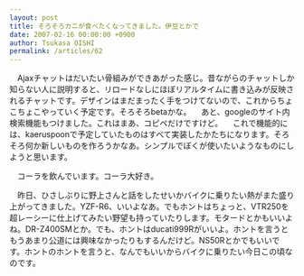 ```yaml
---
layout: post
title: そろそろカニが食べたくなってきました。伊豆とかで
date: 2007-02-16 00:00:00 +0900
author: Tsukasa OISHI
permalink: /articles/62
---
```


　Ajaxチャットはだいたい骨組みができあがった感じ。昔ながらのチャットしか知らない人に説明すると、リロードなしにほぼリアルタイムに書き込みが反映されるチャットです。デザインはまだまったく手をつけてないので、これからちょこちょこやっていく予定です。そろそろbetaかな。
　あと、googleのサイト内検索機能もつけました。これはまあ、コピペだけですけど。
　これで機能的には、kaeruspoonで予定していたものはすべて実装したかたちになります。そろそろ何か新しいものを作ろうかなあ。シンプルでぼくが使いたいようなものにしようと思います。

　コーラを飲んでいます。コーラ大好き。

　昨日、ひさしぶりに野上さんと話をしたせいかバイクに乗りたい熱がまた盛り上がってきました。YZF-R6、いいよなあ。でもホントはちょっと、VTR250を超レーシーに仕上げてみたい野望も持っていたりします。モタードとかもいいよね。DR-Z400SMとか。でも、ホントはducati999Rがいいよ。ホントを言うともうあまり公道には興味なかったりもするんだけど。NS50Rとかでもいいです。ホントのホントを言うと、なんでもいいからバイクに乗りたい今日この頃なのです。

